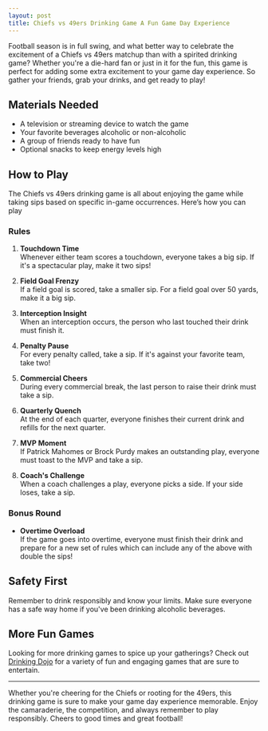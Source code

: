 ```yaml
---
layout: post
title: Chiefs vs 49ers Drinking Game A Fun Game Day Experience
---
```



Football season is in full swing, and what better way to celebrate the excitement of a Chiefs vs 49ers matchup than with a spirited drinking game? Whether you're a die-hard fan or just in it for the fun, this game is perfect for adding some extra excitement to your game day experience. So gather your friends, grab your drinks, and get ready to play!

## Materials Needed

- A television or streaming device to watch the game
- Your favorite beverages alcoholic or non-alcoholic
- A group of friends ready to have fun
- Optional snacks to keep energy levels high

## How to Play

The Chiefs vs 49ers drinking game is all about enjoying the game while taking sips based on specific in-game occurrences. Here’s how you can play

### Rules

1. **Touchdown Time**  
   Whenever either team scores a touchdown, everyone takes a big sip. If it's a spectacular play, make it two sips!

2. **Field Goal Frenzy**  
   If a field goal is scored, take a smaller sip. For a field goal over 50 yards, make it a big sip.

3. **Interception Insight**  
   When an interception occurs, the person who last touched their drink must finish it.

4. **Penalty Pause**  
   For every penalty called, take a sip. If it's against your favorite team, take two!

5. **Commercial Cheers**  
   During every commercial break, the last person to raise their drink must take a sip.

6. **Quarterly Quench**  
   At the end of each quarter, everyone finishes their current drink and refills for the next quarter.

7. **MVP Moment**  
   If Patrick Mahomes or Brock Purdy makes an outstanding play, everyone must toast to the MVP and take a sip.

8. **Coach's Challenge**  
   When a coach challenges a play, everyone picks a side. If your side loses, take a sip.

### Bonus Round

- **Overtime Overload**  
  If the game goes into overtime, everyone must finish their drink and prepare for a new set of rules which can include any of the above with double the sips!

## Safety First

Remember to drink responsibly and know your limits. Make sure everyone has a safe way home if you've been drinking alcoholic beverages.

## More Fun Games

Looking for more drinking games to spice up your gatherings? Check out [Drinking Dojo](https://drinkingdojo.com/) for a variety of fun and engaging games that are sure to entertain.

---

Whether you're cheering for the Chiefs or rooting for the 49ers, this drinking game is sure to make your game day experience memorable. Enjoy the camaraderie, the competition, and always remember to play responsibly. Cheers to good times and great football!
